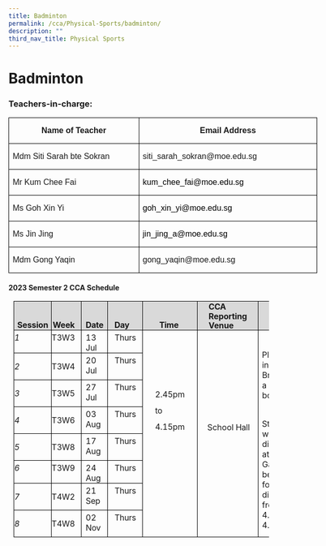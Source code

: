 ```yaml
---
title: Badminton
permalink: /cca/Physical-Sports/badminton/
description: ""
third_nav_title: Physical Sports
---
```

# **Badminton**

### Teachers-in-charge:
     
<table class="MsoNormalTable" border="1" cellspacing="0" cellpadding="0" width="0" style="width:456.7pt;border-collapse:collapse;border:none;mso-border-alt:solid windowtext .5pt;
 mso-yfti-tbllook:1184;mso-padding-alt:0in 5.4pt 0in 5.4pt;mso-border-insideh:
 .5pt solid windowtext;mso-border-insidev:.5pt solid windowtext"><tbody><tr style="mso-yfti-irow:0;mso-yfti-firstrow:yes;height:25.6pt"><td width="261" valign="top" style="width:195.7pt;border:solid windowtext 1.0pt;
  mso-border-alt:solid windowtext .5pt;padding:0in 5.4pt 0in 5.4pt;height:25.6pt"><p class="MsoNormal" align="center" style="text-align:center;line-height:115%"><b><span lang="EN-SG" style="font-family:&quot;Arial&quot;,sans-serif;mso-ansi-language:EN-SG">Name of Teacher</span></b></p></td><td width="348" valign="top" style="width:261.0pt;border:solid windowtext 1.0pt;
  border-left:none;mso-border-left-alt:solid windowtext .5pt;mso-border-alt:
  solid windowtext .5pt;padding:0in 5.4pt 0in 5.4pt;height:25.6pt"><p class="MsoNormal" align="center" style="text-align:center;line-height:115%"><b><span lang="EN-SG" style="font-family:&quot;Arial&quot;,sans-serif;mso-ansi-language:EN-SG">Email Address</span></b></p></td></tr><tr style="mso-yfti-irow:1;height:22.2pt"><td width="261" valign="top" style="width:195.7pt;border:solid windowtext 1.0pt;
  border-top:none;mso-border-top-alt:solid windowtext .5pt;mso-border-alt:solid windowtext .5pt;
  padding:0in 5.4pt 0in 5.4pt;height:22.2pt"><p class="MsoNormal"><span lang="EN-SG" style="font-family:&quot;Arial&quot;,sans-serif;
  mso-ansi-language:EN-SG">Mdm Siti Sarah bte Sokran</span></p></td><td width="348" valign="top" style="width:261.0pt;border-top:none;border-left:
  none;border-bottom:solid windowtext 1.0pt;border-right:solid windowtext 1.0pt;
  mso-border-top-alt:solid windowtext .5pt;mso-border-left-alt:solid windowtext .5pt;
  mso-border-alt:solid windowtext .5pt;padding:0in 5.4pt 0in 5.4pt;height:22.2pt"><p class="MsoNormal"><span lang="EN-GB" style="font-family:&quot;Arial&quot;,sans-serif;
  background:white">siti_sarah_sokran@moe.edu.sg</span><span lang="EN-SG" style="font-family:&quot;Arial&quot;,sans-serif;mso-ansi-language:EN-SG"></span></p></td></tr><tr style="mso-yfti-irow:2;height:23.1pt"><td width="261" valign="top" style="width:195.7pt;border:solid windowtext 1.0pt;
  border-top:none;mso-border-top-alt:solid windowtext .5pt;mso-border-alt:solid windowtext .5pt;
  padding:0in 5.4pt 0in 5.4pt;height:23.1pt"><p class="MsoNormal"><span lang="EN-SG" style="font-family:&quot;Arial&quot;,sans-serif;
  mso-ansi-language:EN-SG">Mr Kum Chee Fai</span></p></td><td width="348" valign="top" style="width:261.0pt;border-top:none;border-left:
  none;border-bottom:solid windowtext 1.0pt;border-right:solid windowtext 1.0pt;
  mso-border-top-alt:solid windowtext .5pt;mso-border-left-alt:solid windowtext .5pt;
  mso-border-alt:solid windowtext .5pt;padding:0in 5.4pt 0in 5.4pt;height:23.1pt"><p class="MsoNormal"><span lang="EN-GB" style="font-family:&quot;Arial&quot;,sans-serif;
  color:black">kum_chee_fai@moe.edu.sg</span><span lang="EN-SG" style="font-family:
  &quot;Arial&quot;,sans-serif;mso-ansi-language:EN-SG"></span></p></td></tr><tr style="mso-yfti-irow:3;height:23.1pt"><td width="261" valign="top" style="width:195.7pt;border:solid windowtext 1.0pt;
  border-top:none;mso-border-top-alt:solid windowtext .5pt;mso-border-alt:solid windowtext .5pt;
  padding:0in 5.4pt 0in 5.4pt;height:23.1pt"><p class="MsoNormal"><span lang="EN-SG" style="font-family:&quot;Arial&quot;,sans-serif;
  mso-ansi-language:EN-SG">Ms Goh Xin Yi</span></p></td><td width="348" valign="top" style="width:261.0pt;border-top:none;border-left:
  none;border-bottom:solid windowtext 1.0pt;border-right:solid windowtext 1.0pt;
  mso-border-top-alt:solid windowtext .5pt;mso-border-left-alt:solid windowtext .5pt;
  mso-border-alt:solid windowtext .5pt;padding:0in 5.4pt 0in 5.4pt;height:23.1pt"><p class="MsoNormal"><span lang="EN-GB" style="font-family:&quot;Arial&quot;,sans-serif;
  color:black">goh_xin_yi@moe.edu.sg</span><span lang="EN-SG" style="font-family:
  &quot;Arial&quot;,sans-serif;mso-ansi-language:EN-SG"></span></p></td></tr><tr style="mso-yfti-irow:4;height:23.1pt"><td width="261" valign="top" style="width:195.7pt;border:solid windowtext 1.0pt;
  border-top:none;mso-border-top-alt:solid windowtext .5pt;mso-border-alt:solid windowtext .5pt;
  padding:0in 5.4pt 0in 5.4pt;height:23.1pt"><p class="MsoNormal"><span lang="EN-SG" style="font-family:&quot;Arial&quot;,sans-serif;
  mso-ansi-language:EN-SG">Ms Jin Jing</span></p></td><td width="348" valign="top" style="width:261.0pt;border-top:none;border-left:
  none;border-bottom:solid windowtext 1.0pt;border-right:solid windowtext 1.0pt;
  mso-border-top-alt:solid windowtext .5pt;mso-border-left-alt:solid windowtext .5pt;
  mso-border-alt:solid windowtext .5pt;padding:0in 5.4pt 0in 5.4pt;height:23.1pt"><p class="MsoNormal"><span lang="EN-GB" style="font-family:&quot;Arial&quot;,sans-serif;
  color:black">jin_jing_a@moe.edu.sg</span><span lang="EN-SG" style="font-family:
  &quot;Arial&quot;,sans-serif;mso-ansi-language:EN-SG"></span></p></td></tr><tr style="mso-yfti-irow:5;mso-yfti-lastrow:yes;height:22.2pt"><td width="261" valign="top" style="width:195.7pt;border:solid windowtext 1.0pt;
  border-top:none;mso-border-top-alt:solid windowtext .5pt;mso-border-alt:solid windowtext .5pt;
  padding:0in 5.4pt 0in 5.4pt;height:22.2pt"><p class="MsoNormal"><span lang="EN-SG" style="font-family:&quot;Arial&quot;,sans-serif;
  mso-ansi-language:EN-SG">Mdm Gong Yaqin</span></p></td><td width="348" valign="top" style="width:261.0pt;border-top:none;border-left:
  none;border-bottom:solid windowtext 1.0pt;border-right:solid windowtext 1.0pt;
  mso-border-top-alt:solid windowtext .5pt;mso-border-left-alt:solid windowtext .5pt;
  mso-border-alt:solid windowtext .5pt;padding:0in 5.4pt 0in 5.4pt;height:22.2pt"><p class="MsoNormal"><span lang="EN-SG" style="font-family:&quot;Arial&quot;,sans-serif;
  mso-ansi-language:EN-SG">gong_yaqin@moe.edu.sg</span></p></td></tr></tbody></table>

#### **2023 Semester 2 CCA Schedule**
       
<table class="MsoNormalTable" border="1" cellspacing="0" cellpadding="0" style="margin-left:7.5pt;border-collapse:collapse;mso-table-layout-alt:fixed;
 border:none;mso-border-alt:solid black .5pt;mso-yfti-tbllook:480;mso-padding-alt:
 0in 0in 0in 0in;mso-border-insideh:.5pt solid black;mso-border-insidev:.5pt solid black"><tbody><tr style="mso-yfti-irow:0;mso-yfti-firstrow:yes;height:41.35pt"><td width="73" valign="top" style="width:56.9pt;border:solid black 1.0pt;
  mso-border-alt:solid black .5pt;background:#D9D9D9;padding:0in 0in 0in 0in;
  height:41.35pt"><p class="TableParagraph" align="left" style="margin-top:0in;text-align:left"><span style="font-size:12.0pt;mso-bidi-font-size:11.0pt">&nbsp;</span></p><p class="TableParagraph" style="margin-top:0in;margin-right:4.3pt;margin-bottom:
  0in;margin-left:4.7pt;margin-bottom:.0001pt"><b style="mso-bidi-font-weight:
  normal"><span style="font-size:12.0pt;mso-bidi-font-size:11.0pt;letter-spacing:
  -.1pt">Session</span></b><b style="mso-bidi-font-weight:normal"><span style="font-size:12.0pt;mso-bidi-font-size:11.0pt"></span></b></p></td><td width="55" valign="top" style="width:51.6pt;border:solid black 1.0pt;
  border-left:none;mso-border-left-alt:solid black .5pt;mso-border-alt:solid black .5pt;
  background:#D9D9D9;padding:0in 0in 0in 0in;height:41.35pt"><p class="TableParagraph" align="left" style="margin-top:0in;text-align:left"><span style="font-size:12.0pt;mso-bidi-font-size:11.0pt">&nbsp;</span></p><p class="TableParagraph" align="right" style="margin-top:0in;margin-right:9.55pt;
  margin-bottom:0in;margin-left:0in;margin-bottom:.0001pt;text-align:right"><b style="mso-bidi-font-weight:normal"><span style="font-size:12.0pt;mso-bidi-font-size:
  11.0pt;letter-spacing:-.2pt">Week</span></b><b style="mso-bidi-font-weight:
  normal"><span style="font-size:12.0pt;mso-bidi-font-size:11.0pt"></span></b></p></td><td width="50" valign="top" style="width:51.65pt;border:solid black 1.0pt;
  border-left:none;mso-border-left-alt:solid black .5pt;mso-border-alt:solid black .5pt;
  background:#D9D9D9;padding:0in 0in 0in 0in;height:41.35pt"><p class="TableParagraph" align="left" style="margin-top:0in;text-align:left"><span style="font-size:12.0pt;mso-bidi-font-size:11.0pt">&nbsp;</span></p><p class="TableParagraph" style="margin-top:0in;margin-right:5.8pt;margin-bottom:
  0in;margin-left:6.05pt;margin-bottom:.0001pt"><b style="mso-bidi-font-weight:
  normal"><span style="font-size:12.0pt;mso-bidi-font-size:11.0pt;letter-spacing:
  -.2pt">Date</span></b><b style="mso-bidi-font-weight:normal"><span style="font-size:12.0pt;mso-bidi-font-size:11.0pt"></span></b></p></td><td width="66" valign="top" style="width:51.5pt;border:solid black 1.0pt;
  border-left:none;mso-border-left-alt:solid black .5pt;mso-border-alt:solid black .5pt;
  background:#D9D9D9;padding:0in 0in 0in 0in;height:41.35pt"><p class="TableParagraph" align="left" style="margin-top:0in;text-align:left"><span style="font-size:12.0pt;mso-bidi-font-size:11.0pt">&nbsp;</span></p><p class="TableParagraph" style="margin-top:0in;margin-right:9.4pt;margin-bottom:
  0in;margin-left:9.8pt;margin-bottom:.0001pt"><b style="mso-bidi-font-weight:
  normal"><span style="font-size:12.0pt;mso-bidi-font-size:11.0pt;letter-spacing:
  -.25pt">Day</span></b><b style="mso-bidi-font-weight:normal"><span style="font-size:12.0pt;mso-bidi-font-size:11.0pt"></span></b></p></td><td width="102" valign="top" style="width:76.85pt;border:solid black 1.0pt;
  border-left:none;mso-border-left-alt:solid black .5pt;mso-border-alt:solid black .5pt;
  background:#D9D9D9;padding:0in 0in 0in 0in;height:41.35pt"><p class="TableParagraph" align="left" style="margin-top:0in;text-align:left"><span style="font-size:12.0pt;mso-bidi-font-size:11.0pt">&nbsp;</span></p><p class="TableParagraph" align="left" style="margin-top:0in;margin-right:0in;
  margin-bottom:0in;margin-left:24.25pt;margin-bottom:.0001pt;text-align:left"><b style="mso-bidi-font-weight:normal"><span style="font-size:12.0pt;mso-bidi-font-size:
  11.0pt;letter-spacing:-.2pt">Time</span></b><b style="mso-bidi-font-weight:
  normal"><span style="font-size:12.0pt;mso-bidi-font-size:11.0pt"></span></b></p></td><td width="119" valign="top" style="width:90.2pt;border:solid black 1.0pt;
  border-left:none;mso-border-left-alt:solid black .5pt;mso-border-alt:solid black .5pt;
  background:#D9D9D9;padding:0in 0in 0in 0in;height:41.35pt"><p class="TableParagraph" style="margin-top:0in;margin-right:16.2pt;margin-bottom:
  0in;margin-left:16.5pt;margin-bottom:.0001pt"><b style="mso-bidi-font-weight:
  normal"><span style="font-size:12.0pt;mso-bidi-font-size:11.0pt;letter-spacing:
  -.25pt">CCA</span></b><b style="mso-bidi-font-weight:normal"><span style="font-size:12.0pt;mso-bidi-font-size:11.0pt"></span></b></p><p class="TableParagraph" style="margin-top:0in;margin-right:16.2pt;margin-bottom:
  0in;margin-left:16.65pt;margin-bottom:.0001pt;line-height:13.5pt"><b style="mso-bidi-font-weight:normal"><span style="font-size:12.0pt;mso-bidi-font-size:
  11.0pt;letter-spacing:-.1pt">Reporting Venue</span></b><b style="mso-bidi-font-weight:
  normal"><span style="font-size:12.0pt;mso-bidi-font-size:11.0pt"></span></b></p></td><td width="104" valign="top" style="width:106.5pt;border:solid black 1.0pt;
  border-left:none;mso-border-left-alt:solid black .5pt;mso-border-alt:solid black .5pt;
  background:#D9D9D9;padding:0in 0in 0in 0in;height:41.35pt"><p class="TableParagraph" align="left" style="margin-top:0in;text-align:left"><span style="font-size:12.0pt;mso-bidi-font-size:11.0pt">&nbsp;</span></p><p class="TableParagraph" align="left" style="margin-top:0in;margin-right:0in;
  margin-bottom:0in;margin-left:27.65pt;margin-bottom:.0001pt;text-align:left"><b style="mso-bidi-font-weight:normal"><span style="font-size:12.0pt;mso-bidi-font-size:
  11.0pt;letter-spacing:-.1pt">Remarks</span></b><b style="mso-bidi-font-weight:
  normal"><span style="font-size:12.0pt;mso-bidi-font-size:11.0pt"></span></b></p></td></tr><tr style="mso-yfti-irow:1;height:19.4pt"><td width="73" valign="top" style="width:56.9pt;border:solid black 1.0pt;
  border-top:none;mso-border-top-alt:solid black .5pt;mso-border-alt:solid black .5pt;
  padding:0in 0in 0in 0in;height:19.4pt"><p class="TableParagraph" style="margin-top:2.85pt;margin-right:0in;margin-bottom:
  0in;margin-left:.4pt;margin-bottom:.0001pt"><i style="mso-bidi-font-style:
  normal"><span style="font-size:12.0pt;mso-bidi-font-size:11.0pt;mso-font-width:
  99%">1</span></i><i style="mso-bidi-font-style:normal"><span style="font-size:12.0pt;mso-bidi-font-size:11.0pt"></span></i></p></td><td width="55" valign="top" style="width:51.6pt;border-top:none;border-left:none;
  border-bottom:solid black 1.0pt;border-right:solid black 1.0pt;mso-border-top-alt:
  solid black .5pt;mso-border-left-alt:solid black .5pt;mso-border-alt:solid black .5pt;
  padding:0in 0in 0in 0in;height:19.4pt"><p class="TableParagraph" align="right" style="margin-top:2.85pt;margin-right:
  9.2pt;margin-bottom:0in;margin-left:0in;margin-bottom:.0001pt;text-align:
  right"><span style="font-size:12.0pt;mso-bidi-font-size:11.0pt;letter-spacing:
  -.2pt">T3W3</span><span style="font-size:12.0pt;mso-bidi-font-size:11.0pt"></span></p></td><td width="50" valign="top" style="width:51.65pt;border-top:none;border-left:
  none;border-bottom:solid black 1.0pt;border-right:solid black 1.0pt;
  mso-border-top-alt:solid black .5pt;mso-border-left-alt:solid black .5pt;
  mso-border-alt:solid black .5pt;padding:0in 0in 0in 0in;height:19.4pt"><p class="TableParagraph" style="margin-top:2.85pt;margin-right:5.75pt;
  margin-bottom:0in;margin-left:6.15pt;margin-bottom:.0001pt"><span style="font-size:12.0pt;mso-bidi-font-size:11.0pt">13<span style="letter-spacing:
  -.15pt"> </span><span style="letter-spacing:-.25pt">Jul</span></span></p></td><td width="66" valign="top" style="width:51.5pt;border-top:none;border-left:none;
  border-bottom:solid black 1.0pt;border-right:solid black 1.0pt;mso-border-top-alt:
  solid black .5pt;mso-border-left-alt:solid black .5pt;mso-border-alt:solid black .5pt;
  padding:0in 0in 0in 0in;height:19.4pt"><p class="TableParagraph" style="margin-top:2.85pt;margin-right:9.4pt;
  margin-bottom:0in;margin-left:9.9pt;margin-bottom:.0001pt"><span style="font-size:12.0pt;mso-bidi-font-size:11.0pt;letter-spacing:-.2pt">Thurs</span><span style="font-size:12.0pt;mso-bidi-font-size:11.0pt"></span></p></td><td width="102" rowspan="8" valign="top" style="width:76.85pt;border-top:none;
  border-left:none;border-bottom:solid black 1.0pt;border-right:solid black 1.0pt;
  mso-border-top-alt:solid black .5pt;mso-border-left-alt:solid black .5pt;
  mso-border-alt:solid black .5pt;padding:0in 0in 0in 0in;height:19.4pt"><p class="TableParagraph" align="left" style="margin-top:0in;text-align:left"><span style="font-size:13.0pt;mso-bidi-font-size:11.0pt">&nbsp;</span></p><p class="TableParagraph" align="left" style="margin-top:0in;text-align:left"><span style="font-size:13.0pt;mso-bidi-font-size:11.0pt">&nbsp;</span></p><p class="TableParagraph" align="left" style="margin-top:.2pt;text-align:left"><span style="font-size:12.5pt;mso-bidi-font-size:11.0pt">&nbsp;</span></p><p class="TableParagraph" style="margin-top:.05pt;margin-right:.25in;
  margin-bottom:0in;margin-left:18.15pt;margin-bottom:.0001pt;line-height:200%"><span style="font-size:12.0pt;mso-bidi-font-size:11.0pt;line-height:200%;
  letter-spacing:-.1pt">2.45pm </span><span style="font-size:12.0pt;mso-bidi-font-size:
  11.0pt;line-height:200%;letter-spacing:-.3pt">to </span><span style="font-size:12.0pt;mso-bidi-font-size:11.0pt;line-height:200%;
  letter-spacing:-.1pt">4.15pm</span><span style="font-size:12.0pt;mso-bidi-font-size:
  11.0pt;line-height:200%"></span></p></td><td width="119" rowspan="8" valign="top" style="width:90.2pt;border-top:none;
  border-left:none;border-bottom:solid black 1.0pt;border-right:solid black 1.0pt;
  mso-border-top-alt:solid black .5pt;mso-border-left-alt:solid black .5pt;
  mso-border-alt:solid black .5pt;padding:0in 0in 0in 0in;height:19.4pt"><p class="TableParagraph" align="left" style="margin-top:0in;text-align:left"><span style="font-size:13.0pt;mso-bidi-font-size:11.0pt">&nbsp;</span></p><p class="TableParagraph" align="left" style="margin-top:0in;text-align:left"><span style="font-size:13.0pt;mso-bidi-font-size:11.0pt">&nbsp;</span></p><p class="TableParagraph" align="left" style="margin-top:0in;text-align:left"><span style="font-size:13.0pt;mso-bidi-font-size:11.0pt">&nbsp;</span></p><p class="TableParagraph" align="left" style="margin-top:0in;text-align:left"><span style="font-size:13.0pt;mso-bidi-font-size:11.0pt">&nbsp;</span></p><p class="TableParagraph" align="left" style="margin-top:.45pt;text-align:left"><span style="font-size:10.5pt;mso-bidi-font-size:11.0pt">&nbsp;</span></p><p class="TableParagraph" align="left" style="margin-top:0in;margin-right:0in;
  margin-bottom:0in;margin-left:14.65pt;margin-bottom:.0001pt;text-align:left"><span style="font-size:12.0pt;mso-bidi-font-size:11.0pt">School<span style="letter-spacing:-.15pt"> </span><span style="letter-spacing:-.2pt">Hall</span></span></p></td><td width="104" rowspan="8" valign="top" style="width:106.5pt;border-top:none;
  border-left:none;border-bottom:solid black 1.0pt;border-right:solid black 1.0pt;
  mso-border-top-alt:solid black .5pt;mso-border-left-alt:solid black .5pt;
  mso-border-alt:solid black .5pt;padding:0in 0in 0in 0in;height:19.4pt"><p class="TableParagraph" align="left" style="margin-top:.25pt;text-align:left"><span style="font-size:13.0pt;mso-bidi-font-size:11.0pt">&nbsp;</span></p><p class="TableParagraph" style="margin-top:0in;margin-right:5.0pt;margin-bottom:
  0in;margin-left:5.35pt;margin-bottom:.0001pt;text-indent:-.1pt">Please be in PE attire.<span style="letter-spacing:-.55pt"> </span>Bring<span style="letter-spacing:-.65pt"> </span>along<span style="letter-spacing:-.65pt"> </span>a water bottle.</p><p class="TableParagraph" align="left" style="margin-top:.2pt;text-align:left"><span style="font-size:12.0pt;mso-bidi-font-size:11.0pt">&nbsp;</span></p><p class="TableParagraph" style="margin-top:0in;margin-right:5.1pt;margin-bottom:
  0in;margin-left:5.35pt;margin-bottom:.0001pt;text-indent:-.15pt">Students will be dismissed at 4.15pm.<span style="letter-spacing:-.65pt"> </span>Gate<span style="letter-spacing:-.6pt"> </span>B<span style="letter-spacing:-.6pt"> </span>will be opened for dismissal from 4.10pm to 4.45pm.</p></td></tr><tr style="mso-yfti-irow:2;height:19.25pt"><td width="73" valign="top" style="width:56.9pt;border:solid black 1.0pt;
  border-top:none;mso-border-top-alt:solid black .5pt;mso-border-alt:solid black .5pt;
  padding:0in 0in 0in 0in;height:19.25pt"><p class="TableParagraph" style="margin-left:.4pt"><i style="mso-bidi-font-style:
  normal"><span style="font-size:12.0pt;mso-bidi-font-size:11.0pt;mso-font-width:
  99%">2</span></i><i style="mso-bidi-font-style:normal"><span style="font-size:12.0pt;mso-bidi-font-size:11.0pt"></span></i></p></td><td width="55" valign="top" style="width:51.6pt;border-top:none;border-left:none;
  border-bottom:solid black 1.0pt;border-right:solid black 1.0pt;mso-border-top-alt:
  solid black .5pt;mso-border-left-alt:solid black .5pt;mso-border-alt:solid black .5pt;
  padding:0in 0in 0in 0in;height:19.25pt"><p class="TableParagraph" align="right" style="margin-right:9.2pt;text-align:
  right"><span style="font-size:12.0pt;mso-bidi-font-size:11.0pt;letter-spacing:
  -.2pt">T3W4</span><span style="font-size:12.0pt;mso-bidi-font-size:11.0pt"></span></p></td><td width="50" valign="top" style="width:51.65pt;border-top:none;border-left:
  none;border-bottom:solid black 1.0pt;border-right:solid black 1.0pt;
  mso-border-top-alt:solid black .5pt;mso-border-left-alt:solid black .5pt;
  mso-border-alt:solid black .5pt;padding:0in 0in 0in 0in;height:19.25pt"><p class="TableParagraph" style="margin-top:2.75pt;margin-right:5.75pt;
  margin-bottom:0in;margin-left:6.15pt;margin-bottom:.0001pt"><span style="font-size:12.0pt;mso-bidi-font-size:11.0pt">20<span style="letter-spacing:
  -.15pt"> </span><span style="letter-spacing:-.25pt">Jul</span></span></p></td><td width="66" valign="top" style="width:51.5pt;border-top:none;border-left:none;
  border-bottom:solid black 1.0pt;border-right:solid black 1.0pt;mso-border-top-alt:
  solid black .5pt;mso-border-left-alt:solid black .5pt;mso-border-alt:solid black .5pt;
  padding:0in 0in 0in 0in;height:19.25pt"><p class="TableParagraph" style="margin-top:2.75pt;margin-right:9.4pt;
  margin-bottom:0in;margin-left:9.9pt;margin-bottom:.0001pt"><span style="font-size:12.0pt;mso-bidi-font-size:11.0pt;letter-spacing:-.2pt">Thurs</span><span style="font-size:12.0pt;mso-bidi-font-size:11.0pt"></span></p></td></tr><tr style="mso-yfti-irow:3;height:19.4pt"><td width="73" valign="top" style="width:56.9pt;border:solid black 1.0pt;
  border-top:none;mso-border-top-alt:solid black .5pt;mso-border-alt:solid black .5pt;
  padding:0in 0in 0in 0in;height:19.4pt"><p class="TableParagraph" style="margin-left:.4pt"><i style="mso-bidi-font-style:
  normal"><span style="font-size:12.0pt;mso-bidi-font-size:11.0pt;mso-font-width:
  99%">3</span></i><i style="mso-bidi-font-style:normal"><span style="font-size:12.0pt;mso-bidi-font-size:11.0pt"></span></i></p></td><td width="55" valign="top" style="width:51.6pt;border-top:none;border-left:none;
  border-bottom:solid black 1.0pt;border-right:solid black 1.0pt;mso-border-top-alt:
  solid black .5pt;mso-border-left-alt:solid black .5pt;mso-border-alt:solid black .5pt;
  padding:0in 0in 0in 0in;height:19.4pt"><p class="TableParagraph" align="right" style="margin-right:9.2pt;text-align:
  right"><span style="font-size:12.0pt;mso-bidi-font-size:11.0pt;letter-spacing:
  -.2pt">T3W5</span><span style="font-size:12.0pt;mso-bidi-font-size:11.0pt"></span></p></td><td width="50" valign="top" style="width:51.65pt;border-top:none;border-left:
  none;border-bottom:solid black 1.0pt;border-right:solid black 1.0pt;
  mso-border-top-alt:solid black .5pt;mso-border-left-alt:solid black .5pt;
  mso-border-alt:solid black .5pt;padding:0in 0in 0in 0in;height:19.4pt"><p class="TableParagraph" style="margin-top:2.75pt;margin-right:5.75pt;
  margin-bottom:0in;margin-left:6.15pt;margin-bottom:.0001pt"><span style="font-size:12.0pt;mso-bidi-font-size:11.0pt">27<span style="letter-spacing:
  -.15pt"> </span><span style="letter-spacing:-.25pt">Jul</span></span></p></td><td width="66" valign="top" style="width:51.5pt;border-top:none;border-left:none;
  border-bottom:solid black 1.0pt;border-right:solid black 1.0pt;mso-border-top-alt:
  solid black .5pt;mso-border-left-alt:solid black .5pt;mso-border-alt:solid black .5pt;
  padding:0in 0in 0in 0in;height:19.4pt"><p class="TableParagraph" style="margin-top:2.75pt;margin-right:9.4pt;
  margin-bottom:0in;margin-left:9.9pt;margin-bottom:.0001pt"><span style="font-size:12.0pt;mso-bidi-font-size:11.0pt;letter-spacing:-.2pt">Thurs</span><span style="font-size:12.0pt;mso-bidi-font-size:11.0pt"></span></p></td></tr><tr style="mso-yfti-irow:4;height:19.25pt"><td width="73" valign="top" style="width:56.9pt;border:solid black 1.0pt;
  border-top:none;mso-border-top-alt:solid black .5pt;mso-border-alt:solid black .5pt;
  padding:0in 0in 0in 0in;height:19.25pt"><p class="TableParagraph" style="margin-left:.4pt"><i style="mso-bidi-font-style:
  normal"><span style="font-size:12.0pt;mso-bidi-font-size:11.0pt;mso-font-width:
  99%">4</span></i><i style="mso-bidi-font-style:normal"><span style="font-size:12.0pt;mso-bidi-font-size:11.0pt"></span></i></p></td><td width="55" valign="top" style="width:51.6pt;border-top:none;border-left:none;
  border-bottom:solid black 1.0pt;border-right:solid black 1.0pt;mso-border-top-alt:
  solid black .5pt;mso-border-left-alt:solid black .5pt;mso-border-alt:solid black .5pt;
  padding:0in 0in 0in 0in;height:19.25pt"><p class="TableParagraph" align="right" style="margin-right:9.2pt;text-align:
  right"><span style="font-size:12.0pt;mso-bidi-font-size:11.0pt;letter-spacing:
  -.2pt">T3W6</span><span style="font-size:12.0pt;mso-bidi-font-size:11.0pt"></span></p></td><td width="50" valign="top" style="width:51.65pt;border-top:none;border-left:
  none;border-bottom:solid black 1.0pt;border-right:solid black 1.0pt;
  mso-border-top-alt:solid black .5pt;mso-border-left-alt:solid black .5pt;
  mso-border-alt:solid black .5pt;padding:0in 0in 0in 0in;height:19.25pt"><p class="TableParagraph" style="margin-top:2.75pt;margin-right:5.8pt;
  margin-bottom:0in;margin-left:6.15pt;margin-bottom:.0001pt"><span style="font-size:12.0pt;mso-bidi-font-size:11.0pt">03<span style="letter-spacing:
  -.15pt"> </span><span style="letter-spacing:-.25pt">Aug</span></span></p></td><td width="66" valign="top" style="width:51.5pt;border-top:none;border-left:none;
  border-bottom:solid black 1.0pt;border-right:solid black 1.0pt;mso-border-top-alt:
  solid black .5pt;mso-border-left-alt:solid black .5pt;mso-border-alt:solid black .5pt;
  padding:0in 0in 0in 0in;height:19.25pt"><p class="TableParagraph" style="margin-top:2.75pt;margin-right:9.4pt;
  margin-bottom:0in;margin-left:9.9pt;margin-bottom:.0001pt"><span style="font-size:12.0pt;mso-bidi-font-size:11.0pt;letter-spacing:-.2pt">Thurs</span><span style="font-size:12.0pt;mso-bidi-font-size:11.0pt"></span></p></td></tr><tr style="mso-yfti-irow:5;height:19.3pt"><td width="73" valign="top" style="width:56.9pt;border:solid black 1.0pt;
  border-top:none;mso-border-top-alt:solid black .5pt;mso-border-alt:solid black .5pt;
  padding:0in 0in 0in 0in;height:19.3pt"><p class="TableParagraph" style="margin-left:.4pt"><i style="mso-bidi-font-style:
  normal"><span style="font-size:12.0pt;mso-bidi-font-size:11.0pt;mso-font-width:
  99%">5</span></i><i style="mso-bidi-font-style:normal"><span style="font-size:12.0pt;mso-bidi-font-size:11.0pt"></span></i></p></td><td width="55" valign="top" style="width:51.6pt;border-top:none;border-left:none;
  border-bottom:solid black 1.0pt;border-right:solid black 1.0pt;mso-border-top-alt:
  solid black .5pt;mso-border-left-alt:solid black .5pt;mso-border-alt:solid black .5pt;
  padding:0in 0in 0in 0in;height:19.3pt"><p class="TableParagraph" align="right" style="margin-right:9.2pt;text-align:
  right"><span style="font-size:12.0pt;mso-bidi-font-size:11.0pt;letter-spacing:
  -.2pt">T3W8</span><span style="font-size:12.0pt;mso-bidi-font-size:11.0pt"></span></p></td><td width="50" valign="top" style="width:51.65pt;border-top:none;border-left:
  none;border-bottom:solid black 1.0pt;border-right:solid black 1.0pt;
  mso-border-top-alt:solid black .5pt;mso-border-left-alt:solid black .5pt;
  mso-border-alt:solid black .5pt;padding:0in 0in 0in 0in;height:19.3pt"><p class="TableParagraph" style="margin-top:2.75pt;margin-right:5.8pt;
  margin-bottom:0in;margin-left:6.15pt;margin-bottom:.0001pt"><span style="font-size:12.0pt;mso-bidi-font-size:11.0pt">17<span style="letter-spacing:
  -.15pt"> </span><span style="letter-spacing:-.25pt">Aug</span></span></p></td><td width="66" valign="top" style="width:51.5pt;border-top:none;border-left:none;
  border-bottom:solid black 1.0pt;border-right:solid black 1.0pt;mso-border-top-alt:
  solid black .5pt;mso-border-left-alt:solid black .5pt;mso-border-alt:solid black .5pt;
  padding:0in 0in 0in 0in;height:19.3pt"><p class="TableParagraph" style="margin-top:2.75pt;margin-right:9.4pt;
  margin-bottom:0in;margin-left:9.9pt;margin-bottom:.0001pt"><span style="font-size:12.0pt;mso-bidi-font-size:11.0pt;letter-spacing:-.2pt">Thurs</span><span style="font-size:12.0pt;mso-bidi-font-size:11.0pt"></span></p></td></tr><tr style="mso-yfti-irow:6;height:19.4pt"><td width="73" valign="top" style="width:56.9pt;border:solid black 1.0pt;
  border-top:none;mso-border-top-alt:solid black .5pt;mso-border-alt:solid black .5pt;
  padding:0in 0in 0in 0in;height:19.4pt"><p class="TableParagraph" style="margin-top:2.9pt;margin-right:0in;margin-bottom:
  0in;margin-left:.4pt;margin-bottom:.0001pt"><i style="mso-bidi-font-style:
  normal"><span style="font-size:12.0pt;mso-bidi-font-size:11.0pt;mso-font-width:
  99%">6</span></i><i style="mso-bidi-font-style:normal"><span style="font-size:12.0pt;mso-bidi-font-size:11.0pt"></span></i></p></td><td width="55" valign="top" style="width:51.6pt;border-top:none;border-left:none;
  border-bottom:solid black 1.0pt;border-right:solid black 1.0pt;mso-border-top-alt:
  solid black .5pt;mso-border-left-alt:solid black .5pt;mso-border-alt:solid black .5pt;
  padding:0in 0in 0in 0in;height:19.4pt"><p class="TableParagraph" align="right" style="margin-top:2.9pt;margin-right:
  9.2pt;margin-bottom:0in;margin-left:0in;margin-bottom:.0001pt;text-align:
  right"><span style="font-size:12.0pt;mso-bidi-font-size:11.0pt;letter-spacing:
  -.2pt">T3W9</span><span style="font-size:12.0pt;mso-bidi-font-size:11.0pt"></span></p></td><td width="50" valign="top" style="width:51.65pt;border-top:none;border-left:
  none;border-bottom:solid black 1.0pt;border-right:solid black 1.0pt;
  mso-border-top-alt:solid black .5pt;mso-border-left-alt:solid black .5pt;
  mso-border-alt:solid black .5pt;padding:0in 0in 0in 0in;height:19.4pt"><p class="TableParagraph" style="margin-top:2.9pt;margin-right:5.8pt;
  margin-bottom:0in;margin-left:6.15pt;margin-bottom:.0001pt"><span style="font-size:12.0pt;mso-bidi-font-size:11.0pt">24<span style="letter-spacing:
  -.15pt"> </span><span style="letter-spacing:-.25pt">Aug</span></span></p></td><td width="66" valign="top" style="width:51.5pt;border-top:none;border-left:none;
  border-bottom:solid black 1.0pt;border-right:solid black 1.0pt;mso-border-top-alt:
  solid black .5pt;mso-border-left-alt:solid black .5pt;mso-border-alt:solid black .5pt;
  padding:0in 0in 0in 0in;height:19.4pt"><p class="TableParagraph" style="margin-top:2.9pt;margin-right:9.4pt;
  margin-bottom:0in;margin-left:9.9pt;margin-bottom:.0001pt"><span style="font-size:12.0pt;mso-bidi-font-size:11.0pt;letter-spacing:-.2pt">Thurs</span><span style="font-size:12.0pt;mso-bidi-font-size:11.0pt"></span></p></td></tr><tr style="mso-yfti-irow:7;height:19.25pt"><td width="73" valign="top" style="width:56.9pt;border:solid black 1.0pt;
  border-top:none;mso-border-top-alt:solid black .5pt;mso-border-alt:solid black .5pt;
  padding:0in 0in 0in 0in;height:19.25pt"><p class="TableParagraph" style="margin-left:.4pt"><i style="mso-bidi-font-style:
  normal"><span style="font-size:12.0pt;mso-bidi-font-size:11.0pt;mso-font-width:
  99%">7</span></i><i style="mso-bidi-font-style:normal"><span style="font-size:12.0pt;mso-bidi-font-size:11.0pt"></span></i></p></td><td width="55" valign="top" style="width:51.6pt;border-top:none;border-left:none;
  border-bottom:solid black 1.0pt;border-right:solid black 1.0pt;mso-border-top-alt:
  solid black .5pt;mso-border-left-alt:solid black .5pt;mso-border-alt:solid black .5pt;
  padding:0in 0in 0in 0in;height:19.25pt"><p class="TableParagraph" align="right" style="margin-right:9.2pt;text-align:
  right"><span style="font-size:12.0pt;mso-bidi-font-size:11.0pt;letter-spacing:
  -.2pt">T4W2</span><span style="font-size:12.0pt;mso-bidi-font-size:11.0pt"></span></p></td><td width="50" valign="top" style="width:51.65pt;border-top:none;border-left:
  none;border-bottom:solid black 1.0pt;border-right:solid black 1.0pt;
  mso-border-top-alt:solid black .5pt;mso-border-left-alt:solid black .5pt;
  mso-border-alt:solid black .5pt;padding:0in 0in 0in 0in;height:19.25pt"><p class="TableParagraph" style="margin-top:2.75pt;margin-right:5.8pt;
  margin-bottom:0in;margin-left:6.15pt;margin-bottom:.0001pt"><span style="font-size:12.0pt;mso-bidi-font-size:11.0pt">21<span style="letter-spacing:
  -.15pt"> </span><span style="letter-spacing:-.25pt">Sep</span></span></p></td><td width="66" valign="top" style="width:51.5pt;border-top:none;border-left:none;
  border-bottom:solid black 1.0pt;border-right:solid black 1.0pt;mso-border-top-alt:
  solid black .5pt;mso-border-left-alt:solid black .5pt;mso-border-alt:solid black .5pt;
  padding:0in 0in 0in 0in;height:19.25pt"><p class="TableParagraph" style="margin-top:2.75pt;margin-right:9.4pt;
  margin-bottom:0in;margin-left:9.9pt;margin-bottom:.0001pt"><span style="font-size:12.0pt;mso-bidi-font-size:11.0pt;letter-spacing:-.2pt">Thurs</span><span style="font-size:12.0pt;mso-bidi-font-size:11.0pt"></span></p></td></tr><tr style="mso-yfti-irow:8;mso-yfti-lastrow:yes;height:19.4pt"><td width="73" valign="top" style="width:56.9pt;border:solid black 1.0pt;
  border-top:none;mso-border-top-alt:solid black .5pt;mso-border-alt:solid black .5pt;
  padding:0in 0in 0in 0in;height:19.4pt"><p class="TableParagraph" style="margin-left:.4pt"><i style="mso-bidi-font-style:
  normal"><span style="font-size:12.0pt;mso-bidi-font-size:11.0pt;mso-font-width:
  99%">8</span></i><i style="mso-bidi-font-style:normal"><span style="font-size:12.0pt;mso-bidi-font-size:11.0pt"></span></i></p></td><td width="55" valign="top" style="width:51.6pt;border-top:none;border-left:none;
  border-bottom:solid black 1.0pt;border-right:solid black 1.0pt;mso-border-top-alt:
  solid black .5pt;mso-border-left-alt:solid black .5pt;mso-border-alt:solid black .5pt;
  padding:0in 0in 0in 0in;height:19.4pt"><p class="TableParagraph" align="right" style="margin-right:9.2pt;text-align:
  right"><span style="font-size:12.0pt;mso-bidi-font-size:11.0pt;letter-spacing:
  -.2pt">T4W8</span><span style="font-size:12.0pt;mso-bidi-font-size:11.0pt"></span></p></td><td width="50" valign="top" style="width:51.65pt;border-top:none;border-left:
  none;border-bottom:solid black 1.0pt;border-right:solid black 1.0pt;
  mso-border-top-alt:solid black .5pt;mso-border-left-alt:solid black .5pt;
  mso-border-alt:solid black .5pt;padding:0in 0in 0in 0in;height:19.4pt"><p class="TableParagraph" style="margin-top:2.75pt;margin-right:5.75pt;
  margin-bottom:0in;margin-left:6.15pt;margin-bottom:.0001pt"><span style="font-size:12.0pt;mso-bidi-font-size:11.0pt">02<span style="letter-spacing:
  -.15pt"> </span><span style="letter-spacing:-.25pt">Nov</span></span></p></td><td width="66" valign="top" style="width:51.5pt;border-top:none;border-left:none;
  border-bottom:solid black 1.0pt;border-right:solid black 1.0pt;mso-border-top-alt:
  solid black .5pt;mso-border-left-alt:solid black .5pt;mso-border-alt:solid black .5pt;
  padding:0in 0in 0in 0in;height:19.4pt"><p class="TableParagraph" style="margin-top:2.75pt;margin-right:9.4pt;
  margin-bottom:0in;margin-left:9.9pt;margin-bottom:.0001pt"><span style="font-size:12.0pt;mso-bidi-font-size:11.0pt;letter-spacing:-.2pt">Thurs</span><span style="font-size:12.0pt;mso-bidi-font-size:11.0pt"></span></p></td></tr></tbody></table>
